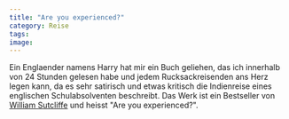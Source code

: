 ```yaml
---
title: "Are you experienced?"
category: Reise
tags: 
image: 
---
```


Ein Englaender namens Harry hat mir ein Buch geliehen, das ich innerhalb von 24 Stunden gelesen habe und jedem Rucksackreisenden ans Herz legen kann, da es sehr satirisch und etwas kritisch die Indienreise eines englischen Schulabsolventen beschreibt. Das Werk ist ein Bestseller von [William Sutcliffe](http://www.topwritecorner.com/reviews/review17.htm) und heisst "Are you experienced?".

